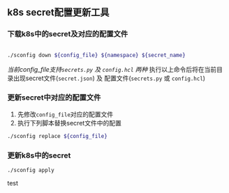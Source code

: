 ## k8s secret配置更新工具
### 下载k8s中的secret及对应的配置文件
```bash

./sconfig down ${config_file} ${namespace} ${secret_name}
```
*当前config_file支持`secrets.py` 及 `config.hcl` 两种*
执行以上命令后将在当前目录出现secret文件(`secret.json`) 及 配置文件(`secrets.py` 或 `config.hcl`)

### 更新secret中对应的配置文件  
1. 先修改`config_file`对应的配置文件
2. 执行下列脚本替换secret文件中的配置
```bash
./sconfig replace ${config_file}
```

### 更新k8s中的secret
```
./sconfig apply
```

test
